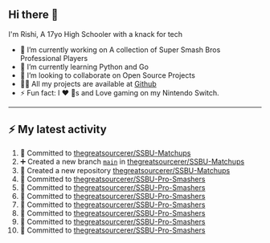 ## Hi there 👋

I'm Rishi, A 17yo High Schooler with a knack for tech

- 🔭 I’m currently working on A collection of Super Smash Bros Professional Players
- 🌱 I’m currently learning Python and Go
- 👯 I’m looking to collaborate on Open Source Projects
- 👨‍💻 All my projects are available at [Github](https://github.com/thegreatsourcerer)
- ⚡ Fun fact: I ❤️ 🐶s and Love gaming on my Nintendo Switch.



---

## :zap: My latest activity

<!--START_SECTION:activity-->
1. 📝 Committed to [thegreatsourcerer/SSBU-Matchups](https://github.com/thegreatsourcerer/SSBU-Matchups/commit/37afe0d98f07d2713779c8ba5ca04795125abe6b)
2. ➕ Created a new branch [`main`](https://github.com/thegreatsourcerer/SSBU-Matchups/tree/main) in [thegreatsourcerer/SSBU-Matchups](https://github.com/thegreatsourcerer/SSBU-Matchups)
3. 🎉 Created a new repository [thegreatsourcerer/SSBU-Matchups](https://github.com/thegreatsourcerer/SSBU-Matchups)
4. 📝 Committed to [thegreatsourcerer/SSBU-Pro-Smashers](https://github.com/thegreatsourcerer/SSBU-Pro-Smashers/commit/3ee93d7bbf1dc655f179bc6bc49c72751604c100)
5. 📝 Committed to [thegreatsourcerer/SSBU-Pro-Smashers](https://github.com/thegreatsourcerer/SSBU-Pro-Smashers/commit/f9bc6a75284be3c43888daa63abcd750eb7ff078)
6. 📝 Committed to [thegreatsourcerer/SSBU-Pro-Smashers](https://github.com/thegreatsourcerer/SSBU-Pro-Smashers/commit/242decf2f36cc84c934ecac710fdf6c835e52ab8)
7. 📝 Committed to [thegreatsourcerer/SSBU-Pro-Smashers](https://github.com/thegreatsourcerer/SSBU-Pro-Smashers/commit/9cdff6c07703919366082848ab83698e529f33f0)
8. 📝 Committed to [thegreatsourcerer/SSBU-Pro-Smashers](https://github.com/thegreatsourcerer/SSBU-Pro-Smashers/commit/2fdd0eb613c534ea509bee3b45012e1b165dcd49)
9. 📝 Committed to [thegreatsourcerer/SSBU-Pro-Smashers](https://github.com/thegreatsourcerer/SSBU-Pro-Smashers/commit/fed54558927bdff742d6b93aa123f2cc7558bbe9)
10. 📝 Committed to [thegreatsourcerer/SSBU-Pro-Smashers](https://github.com/thegreatsourcerer/SSBU-Pro-Smashers/commit/96eeb35190a4cf87954a7f4716d05227875913ec)
<!--END_SECTION:activity-->
